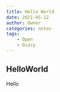 ```yaml
---
title: Hello World
date: 2021-05-12
author: Owner
categories: notes
tags:
    - Open
    - Diary
---
```


## HelloWorld

Hello



